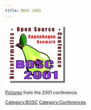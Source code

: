 ```yaml
---
title: BOSC 2001
---
```


![](Bosc-2001-logo.gif "Bosc-2001-logo.gif")

[Pictures](http://gallery.open-bio.org/gallery/bosc2001) from the 2001
conference.

<Category:BOSC> <Category:Conferences>
